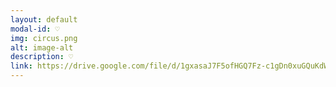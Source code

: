 ```yaml
---
layout: default
modal-id: ♡
img: circus.png
alt: image-alt
description: ♡
link: https://drive.google.com/file/d/1gxasaJ7F5ofHGQ7Fz-c1gDn0xuGQuKdW/view?usp=sharing
---
```


